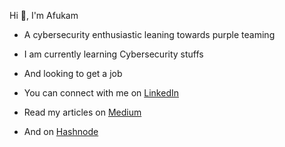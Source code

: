 Hi 👋, I'm  Afukam 

* A cybersecurity enthusiastic leaning towards purple teaming
* I am currently learning Cybersecurity stuffs
* And looking to get a job 

* You can connect with me on [LinkedIn](https://www.linkedin.com/in/chiafukamnanya-nwanonenyi)
* Read my articles on [Medium](https://medium.com/@afukam)
* And on [Hashnode](https://afukamwrites.hashnode.dev/)



